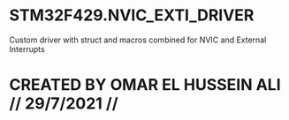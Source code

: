 # STM32F429.NVIC_EXTI_DRIVER
Custom driver with struct and macros combined for NVIC and External Interrupts

# CREATED BY OMAR EL HUSSEIN ALI // 29/7/2021 //

